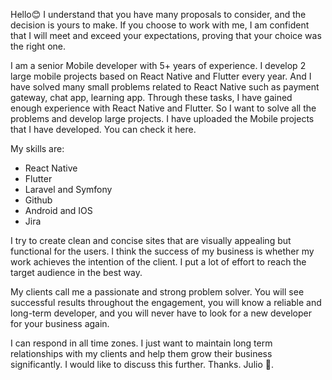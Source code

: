 
Hello😊
I understand that you have many proposals to consider, and the decision is yours to make. If you choose to work with me, I am confident that I will meet and exceed your expectations, proving that your choice was the right one.

I am a senior Mobile developer with 5+ years of experience. I develop 2 large mobile projects based on React Native and Flutter every year. And I have solved many small problems related to React Native such as payment gateway, chat app, learning app. Through these tasks, I have gained enough experience with React Native and Flutter. So I want to solve all the problems and develop large projects.
I have uploaded the Mobile projects that I have developed. You can check it here.

My skills are:
- React Native
- Flutter
- Laravel and Symfony
- Github
- Android and IOS
- Jira

I try to create clean and concise sites that are visually appealing but functional for the users. I think the success of my business is whether my work achieves the intention of the client. I put a lot of effort to reach the target audience in the best way.

My clients call me a passionate and strong problem solver. You will see successful results throughout the engagement, you will know a reliable and long-term developer, and you will never have to look for a new developer for your business again.

I can respond in all time zones. I just want to maintain long term relationships with my clients and help them grow their business significantly.
I would like to discuss this further.
Thanks.
Julio 🤝.
